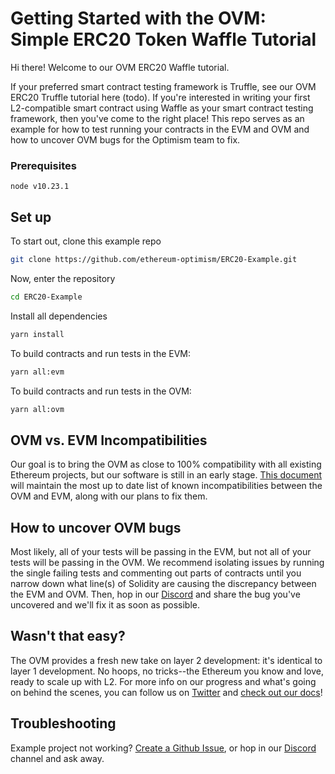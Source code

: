 # Getting Started with the OVM: Simple ERC20 Token Waffle Tutorial

Hi there! Welcome to our OVM ERC20 Waffle tutorial.

If your preferred smart contract testing framework is Truffle, see our OVM ERC20 Truffle tutorial here (todo). If you're interested in writing your first L2-compatible smart contract using Waffle as your smart contract testing framework, then you've come to the right place!  This repo serves as an example for how to test running your contracts in the EVM and OVM and how to uncover OVM bugs for the Optimism team to fix.

### Prerequisites
```
node v10.23.1
```

## Set up

To start out, clone this example repo

```bash
git clone https://github.com/ethereum-optimism/ERC20-Example.git
```
Now, enter the repository

```bash
cd ERC20-Example
```
Install all dependencies

```bash
yarn install
```
To build contracts and run tests in the EVM:

```bash
yarn all:evm
```
To build contracts and run tests in the OVM:

```bash
yarn all:ovm
```


## OVM vs. EVM Incompatibilities
Our goal is to bring the OVM as close to 100% compatibility with all existing Ethereum projects, but our software is still in an early stage. [This document](https://hackmd.io/elr0znYORiOMSTtfPJVAaA) will maintain the most up to date list of known incompatibilities between the OVM and EVM, along with our plans to fix them. 

## How to uncover OVM bugs
Most likely, all of your tests will be passing in the EVM, but not all of your tests will be passing in the OVM. We recommend isolating issues by running the single failing tests and commenting out parts of contracts until you narrow down what line(s) of Solidity are causing the discrepancy between the EVM and OVM. Then, hop in our [Discord](https://discordapp.com/invite/jrnFEvq) and share the bug you've uncovered and we'll fix it as soon as possible.

## Wasn't that easy?
The OVM provides a fresh new take on layer 2 development: it's identical to layer 1 development.  No hoops, no tricks--the Ethereum you know and love, ready to scale up with L2.  For more info on our progress and what's going on behind the scenes, you can follow us on [Twitter](https://twitter.com/optimismPBC) and [check out our docs](https://docs.optimism.io)!

## Troubleshooting

Example project not working? [Create a Github Issue](https://github.com/ethereum-optimism/ERC20-Example/issues), or hop in our [Discord](https://discordapp.com/invite/jrnFEvq) channel and ask away.

